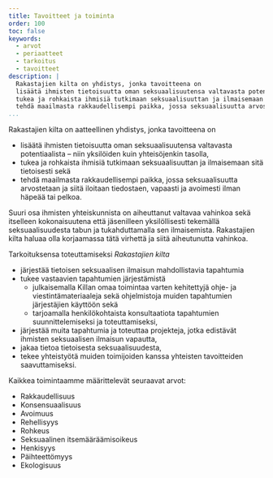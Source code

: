 ```yaml
---
title: Tavoitteet ja toiminta
order: 100
toc: false
keywords:
  - arvot
  - periaatteet
  - tarkoitus
  - tavoitteet
description: |
  Rakastajien kilta on yhdistys, jonka tavoitteena on
  lisäätä ihmisten tietoisuutta oman seksuaalisuutensa valtavasta potentiaalista,
  tukea ja rohkaista ihmisiä tutkimaan seksuaalisuuttan ja ilmaisemaan sitä tietoisesti sekä
  tehdä maailmasta rakkaudellisempi paikka, jossa seksuaalisuutta arvostetaan ja siitä iloitaan tiedostaen, vapaasti ja avoimesti ilman häpeää tai pelkoa.
...
```


Rakastajien kilta on aatteellinen yhdistys, jonka tavoitteena on
- lisäätä ihmisten tietoisuutta oman seksuaalisuutensa valtavasta potentiaalista – niin yksilöiden kuin yhteisöjenkin tasolla,
- tukea ja rohkaista ihmisiä tutkimaan seksuaalisuuttan ja ilmaisemaan sitä tietoisesti sekä
- tehdä maailmasta rakkaudellisempi paikka, jossa seksuaalisuutta arvostetaan ja siitä iloitaan tiedostaen, vapaasti ja avoimesti ilman häpeää tai pelkoa.

Suuri osa ihmisten yhteiskunnista on aiheuttanut valtavaa vahinkoa sekä itselleen kokonaisuutena että jäsenilleen yksilöllisesti tekemällä seksuaalisuudesta tabun ja tukahduttamalla sen ilmaisemista.
Rakastajien kilta haluaa olla korjaamassa tätä virhettä ja siitä aiheutunutta vahinkoa.

Tarkoituksensa toteuttamiseksi *Rakastajien kilta*

- järjestää tietoisen seksuaalisen ilmaisun mahdollistavia tapahtumia
- tukee vastaavien tapahtumien järjestämistä
  - julkaisemalla Killan omaa toimintaa varten kehitettyjä ohje- ja viestintämateriaaleja sekä ohjelmistoja muiden tapahtumien järjestäjien käyttöön sekä
  - tarjoamalla henkilökohtaista konsultaatiota tapahtumien suunnittelemiseksi ja toteuttamiseksi,
- järjestää muita tapahtumia ja toteuttaa projekteja, jotka edistävät ihmisten seksuaalisen ilmaisun vapautta,
- jakaa tietoa tietoisesta seksuaalisuudesta,
- tekee yhteistyötä muiden toimijoiden kanssa yhteisten tavoitteiden saavuttamiseksi.

Kaikkea toimintaamme määrittelevät seuraavat arvot:

- Rakkaudellisuus
- Konsensuaalisuus
- Avoimuus
- Rehellisyys
- Rohkeus
- Seksuaalinen itsemääräämisoikeus
- Henkisyys
- Päihteettömyys
- Ekologisuus
